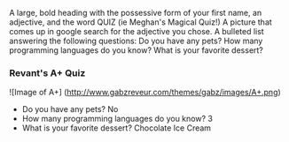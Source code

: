 A large, bold heading with the possessive form of your first name, an adjective, and the word QUIZ (ie Meghan's Magical Quiz!)
A picture that comes up in google search for the adjective you chose.
A bulleted list answering the following questions:
Do you have any pets?
How many programming languages do you know?
What is your favorite dessert?

### Revant's A+ Quiz
![Image of A+]
(http://www.gabzreveur.com/themes/gabz/images/A+.png)

* Do you have any pets? No
* How many programming languages do you know? 3
* What is your favorite dessert? Chocolate Ice Cream
